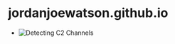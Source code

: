 # jordanjoewatson.github.io

- ![Detecting C2 Channels](https://jordanjoewatson.github.io/2022/09/04/detecting_c2_channels)
